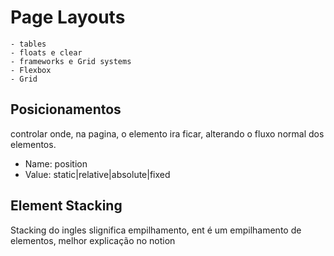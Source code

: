 # Page Layouts

    - tables
    - floats e clear
    - frameworks e Grid systems
    - Flexbox
    - Grid

## Posicionamentos

controlar onde, na pagina, o elemento ira ficar,
alterando o fluxo normal dos elementos.

- Name: position
- Value: static|relative|absolute|fixed

## Element Stacking
Stacking do ingles slignifica empilhamento, ent é um empilhamento de elementos, melhor explicação no notion